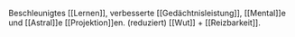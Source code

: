 Beschleunigtes [[Lernen]], verbesserte [[Gedächtnisleistung]], [[Mental]]e und [[Astral]]e [[Projektion]]en.
(reduziert) [[Wut]] + [[Reizbarkeit]].